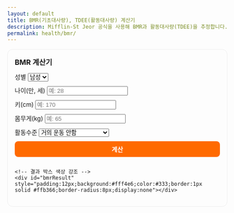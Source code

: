 ```yaml
---
layout: default
title: BMR(기초대사량), TDEE(활동대사량) 계산기
description: Mifflin-St Jeor 공식을 사용해 BMR과 활동대사량(TDEE)을 추정합니다.
permalink: health/bmr/
---
```


<!-- BMR 계산기 -->
<section id="bmr-calc" style="max-width:520px;padding:16px;border:1px solid #eee;border-radius:12px">
  <h3 style="margin:0 0 12px">BMR 계산기</h3>
  <div style="display:grid;gap:10px">
    <label>성별
      <select id="bmrSex">
        <option value="male">남성</option>
        <option value="female">여성</option>
      </select>
    </label>
    <label>나이(만, 세) <input id="bmrAge" type="number" inputmode="numeric" placeholder="예: 28"></label>
    <label>키(cm) <input id="bmrHeight" type="number" inputmode="decimal" placeholder="예: 170"></label>
    <label>몸무게(kg) <input id="bmrWeight" type="number" inputmode="decimal" placeholder="예: 65"></label>
    <label>활동수준
      <select id="bmrActivity">
        <option value="1.2">거의 운동 안함</option>
        <option value="1.375">가벼운 운동(주1~3)</option>
        <option value="1.55">보통 운동(주3~5)</option>
        <option value="1.725">강한 운동(주6~7)</option>
        <option value="1.9">아주 강함(육체노동/선수)</option>
      </select>
    </label>
    <!-- id 추가 + 버튼 가로 좁게 -->
    <button id="bmrBtn" class="btn">계산</button>

    <!-- 결과 박스 색상 강조 -->
    <div id="bmrResult" style="padding:12px;background:#fff4e6;color:#333;border:1px solid #ffb366;border-radius:8px;display:none"></div>
  </div>
</section>

<!-- 버튼 스타일 -->
<style>
  .btn {
    display:inline-block;
    padding:8px 16px;         /* 좁고 작은 버튼 */
    border:0;
    border-radius:8px;
    background:#ff6a00;       /* 오렌지색 */
    color:#fff;
    font-size:14px;           /* 작은 글씨 */
    font-weight:bold;
    cursor:pointer;
  }
  .btn:hover {
    background:#e55d00;       /* hover 시 진한 오렌지 */
  }
</style>

<script defer>
document.addEventListener('DOMContentLoaded', function(){
  const $ = id => document.getElementById(id);
  const clean = v => {
    if (typeof v !== 'string') v = String(v ?? '');
    return v.replace(/,/g,'').trim();
  };
  $('bmrBtn').addEventListener('click', function(){
    const sex = $('bmrSex').value;
    const age = parseFloat(clean($('bmrAge').value));
    const height = parseFloat(clean($('bmrHeight').value)); // cm
    const weight = parseFloat(clean($('bmrWeight').value)); // kg
    const act = parseFloat($('bmrActivity').value);

    if ([age,height,weight].some(x => Number.isNaN(x) || x<=0)) {
      $('bmrResult').style.display='block';
      $('bmrResult').innerText = '입력값을 다시 확인해주세요. 숫자와 단위를 정확히 입력해야 합니다.';
      return;
    }

    // Mifflin–St Jeor 공식
    let bmr = 10*weight + 6.25*height - 5*age + (sex==='male' ? 5 : -161);
    let tdee = bmr * act;

    $('bmrResult').style.display='block';
    $('bmrResult').innerHTML = `
      <strong>BMR:</strong> ${Math.round(bmr).toLocaleString()} kcal/일<br>
      <strong>TDEE(유지 칼로리):</strong> ${Math.round(tdee).toLocaleString()} kcal/일
    `;
  });
});
</script>


